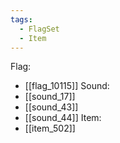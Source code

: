 ```yaml
---
tags:
  - FlagSet
  - Item
---
```

Flag:
- [[flag_10115]]
Sound:
- [[sound_17]]
- [[sound_43]]
- [[sound_44]]
Item:
- [[item_502]]
